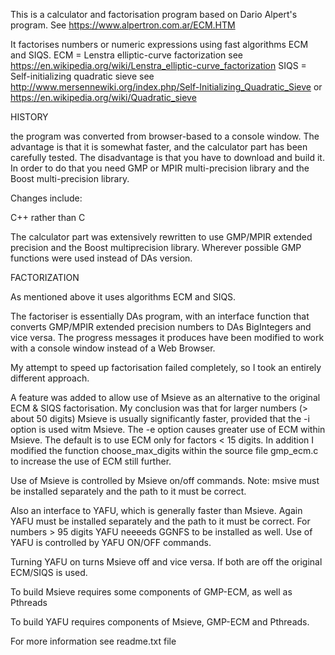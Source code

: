 This is a calculator and factorisation program based on Dario Alpert's program.
See https://www.alpertron.com.ar/ECM.HTM

It factorises numbers or numeric expressions using fast algorithms ECM and SIQS.
ECM = Lenstra elliptic-curve factorization
see https://en.wikipedia.org/wiki/Lenstra_elliptic-curve_factorization
SIQS = Self-initializing quadratic sieve
see http://www.mersennewiki.org/index.php/Self-Initializing_Quadratic_Sieve
or https://en.wikipedia.org/wiki/Quadratic_sieve

HISTORY

the program was converted from browser-based to a console window. The advantage
is that it is somewhat faster, and the calculator part has been carefully tested.
The disadvantage is that you have to download and build it. In order to do that
you need GMP or MPIR multi-precision library and the Boost multi-precision library.

Changes include:

C++ rather than C

The calculator part was extensively rewritten to use GMP/MPIR extended precision
and the Boost multiprecision library. Wherever possible GMP functions were used
instead of DAs version.

FACTORIZATION

As mentioned above it uses algorithms ECM and SIQS.

The factoriser is essentially DAs program, with an interface function that converts 
GMP/MPIR extended precision numbers to DAs BigIntegers and vice versa. The progress 
messages it produces have been modified to work with a console window instead of a 
Web Browser. 

My attempt to speed up factorisation failed completely, so I took an entirely different approach.

A feature was added to allow use of Msieve as an alternative to the original ECM & SIQS
factorisation. My conclusion was that for larger numbers (> about 50 digits) Msieve
is usually significantly faster, provided that the -i option is used witm Msieve.
The -e option causes greater use of ECM within Msieve. The default is to use ECM
only for factors < 15 digits. In addition I modified the function choose_max_digits
within the source file gmp_ecm.c to increase the use of ECM still further.

Use of Msieve is controlled by Msieve on/off commands. Note: msive must be installed
separately and the path to it must be correct.

Also an interface to YAFU, which is generally faster than Msieve. Again YAFU must be installed separately
and the path to it must be correct. For numbers > 95 digits YAFU neeeeds GGNFS to be installed as well.
Use of YAFU is controlled by YAFU ON/OFF commands.

Turning YAFU on turns Msieve off and vice versa. If both are off the original ECM/SIQS is used.

To build Msieve requires some components of GMP-ECM, as well as Pthreads

To build YAFU requires components of Msieve, GMP-ECM and Pthreads.

For more information see readme.txt file